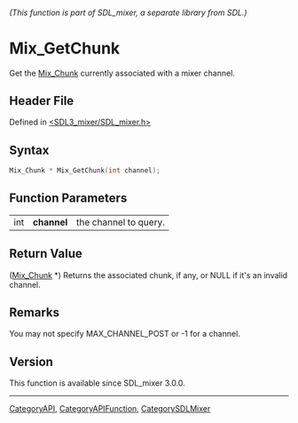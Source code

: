 ###### (This function is part of SDL_mixer, a separate library from SDL.)
# Mix_GetChunk

Get the [Mix_Chunk](Mix_Chunk) currently associated with a mixer channel.

## Header File

Defined in [<SDL3_mixer/SDL_mixer.h>](https://github.com/libsdl-org/SDL_mixer/blob/main/include/SDL3_mixer/SDL_mixer.h)

## Syntax

```c
Mix_Chunk * Mix_GetChunk(int channel);
```

## Function Parameters

|     |             |                       |
| --- | ----------- | --------------------- |
| int | **channel** | the channel to query. |

## Return Value

([Mix_Chunk](Mix_Chunk) *) Returns the associated chunk, if any, or NULL if
it's an invalid channel.

## Remarks

You may not specify MAX_CHANNEL_POST or -1 for a channel.

## Version

This function is available since SDL_mixer 3.0.0.

----
[CategoryAPI](CategoryAPI), [CategoryAPIFunction](CategoryAPIFunction), [CategorySDLMixer](CategorySDLMixer)


